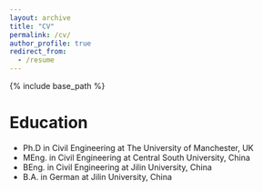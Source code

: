 ```yaml
---
layout: archive
title: "CV"
permalink: /cv/
author_profile: true
redirect_from:
  - /resume
---
```


{% include base_path %}

Education
======
* Ph.D in Civil Engineering at The University of Manchester, UK  
* MEng. in Civil Engineering at Central South University, China  
* BEng. in Civil Engineering at Jilin University, China  
* B.A. in German at Jilin University, China  


